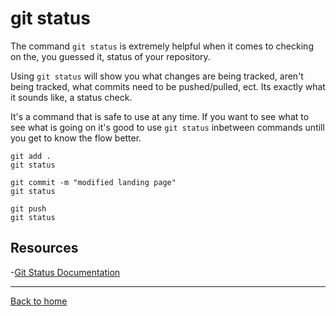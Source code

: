 # git status

The command `git status` is extremely helpful when it comes to checking on the, you guessed it, status of your repository.

Using `git status` will show you what changes are being tracked, aren't being tracked, what commits need to be pushed/pulled, ect. Its exactly what it sounds like, a status check. 

It's a command that is safe to use at any time. If you want to see what to see what is going on it's good to use `git status` inbetween commands untill you get to know the flow better.

```
git add .
git status

git commit -m "modified landing page"
git status

git push
git status
```

## Resources

-[Git Status Documentation](https://git-scm.com/docs/git-status)

---

[Back to home](../README.md)
